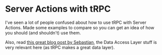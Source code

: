 # Server Actions with tRPC

I've seen a lot of people confused about how to use tRPC with Server Actions. Made some examples to compare so you can get an idea of how you should (and shouldn't) use them.

Also, read [this great blog post by Sebastian](https://nextjs.org/blog/security-nextjs-server-components-actions), the Data Access Layer stuff is very relevant here (as tRPC makes a great data layer).
